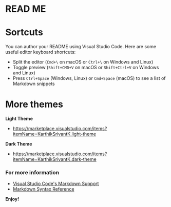 # READ ME

# Sortcuts
You can author your README using Visual Studio Code.  Here are some useful editor keyboard shortcuts:

* Split the editor (`Cmd+\` on macOS or `Ctrl+\` on Windows and Linux)
* Toggle preview (`Shift+CMD+V` on macOS or `Shift+Ctrl+V` on Windows and Linux)
* Press `Ctrl+Space` (Windows, Linux) or `Cmd+Space` (macOS) to see a list of Markdown snippets

# More themes

**Light Theme**
* https://marketplace.visualstudio.com/items?itemName=KarthikSrivantK.light-theme

**Dark Theme**
* https://marketplace.visualstudio.com/items?itemName=KarthikSrivantK.dark-theme

### For more information
* [Visual Studio Code's Markdown Support](http://code.visualstudio.com/docs/languages/markdown)
* [Markdown Syntax Reference](https://help.github.com/articles/markdown-basics/)

**Enjoy!**
